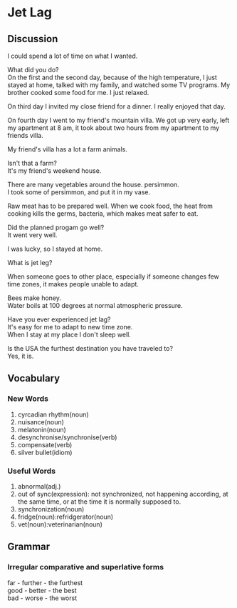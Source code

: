 # Jet Lag
## Discussion
I could spend a lot of time on what I wanted.  

What did you do?  
On the first and the second day, because of the high temperature, I just stayed at home, talked with my family, and watched some TV programs. My brother cooked some food for me. I just relaxed. 

On third day I invited my close friend for a dinner. I really enjoyed that day.

On fourth day I went to my friend's mountain villa. We got up very early, left my apartment at 8 am, it took about two hours from my apartment to my friends villa.   

My friend's villa has a lot a farm animals.  

Isn't that a farm?  
It's my friend's weekend house.  

There are many vegetables around the house. persimmon.  
I took some of persimmon, and put it in my vase.  

Raw meat has to be prepared well. When we cook food, the heat from cooking kills the germs, bacteria, which makes meat safer to eat.  

Did the planned progam go well?  
It went very well.  

I was lucky, so I stayed at home.  

What is jet leg?  

When someone goes to other place, especially if someone changes few time zones, it makes people unable to adapt.  

Bees make honey.  
Water boils at 100 degrees at normal atmospheric pressure.  

Have you ever experienced jet lag?  
It's easy for me to adapt to new time zone.  
When I stay at my place I don't sleep well.  

Is the USA the furthest destination you have traveled to?  
Yes, it is.  

## Vocabulary
### New Words
1. cyrcadian rhythm(noun)
1. nuisance(noun)
1. melatonin(noun)
1. desynchronise/synchronise(verb)
1. compensate(verb)
1. silver bullet(idiom)

### Useful Words
1. abnormal(adj.)
1. out of sync(expression): not synchronized, not happening according, at the same time, or at the time it is normally supposed to.
1. synchronization(noun)
1. fridge(noun):refridgerator(noun)
1. vet(noun):veterinarian(noun)


## Grammar
### Irregular comparative and superlative forms
far - further - the furthest  
good - better - the best  
bad - worse - the worst  
